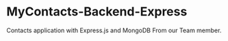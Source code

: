 # MyContacts-Backend-Express
Contacts application with Express.js and MongoDB
From our Team member.
